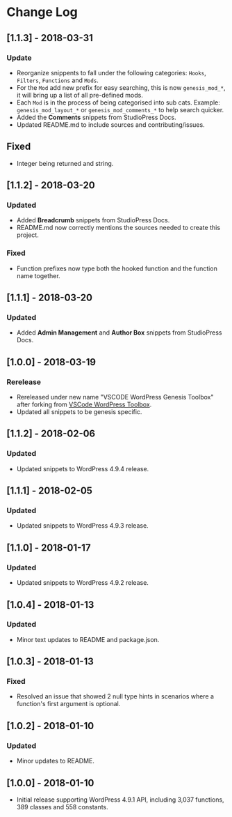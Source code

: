 # Change Log

## [1.1.3] - 2018-03-31
### Update
- Reorganize snippents to fall under the following categories: `Hooks`, `Filters`, `Functions` and `Mods`.
- For the `Mod` add new prefix for easy searching, this is now `genesis_mod_*`, it will bring up a list of all pre-defined mods.
- Each `Mod` is in the process of being categorised into sub cats. Example: `genesis_mod_layout_*` or `genesis_mod_comments_*` to help search quicker.
- Added the **Comments** snippets from StudioPress Docs.
- Updated README.md to include sources and contributing/issues.
## Fixed
- Integer being returned and string.

## [1.1.2] - 2018-03-20
### Updated
- Added **Breadcrumb** snippets from StudioPress Docs.
- README.md now correctly mentions the sources needed to create this project.
### Fixed
- Function prefixes now type both the hooked function and the function name together.

## [1.1.1] - 2018-03-20
### Updated
- Added **Admin Management** and **Author Box** snippets from StudioPress Docs.

## [1.0.0] - 2018-03-19
### Rerelease
- Rereleased under new name "VSCODE WordPress Genesis Toolbox" after forking from [VSCode WordPress Toolbox](https://github.com/jason-pomerleau/vscode-wordpress-toolbox).
- Updated all snippets to be genesis specific.

## [1.1.2] - 2018-02-06
### Updated
- Updated snippets to WordPress 4.9.4 release.

## [1.1.1] - 2018-02-05
### Updated
- Updated snippets to WordPress 4.9.3 release.

## [1.1.0] - 2018-01-17
### Updated
- Updated snippets to WordPress 4.9.2 release.

## [1.0.4] - 2018-01-13
### Updated
- Minor text updates to README and package.json.

## [1.0.3] - 2018-01-13
### Fixed
- Resolved an issue that showed 2 null type hints in scenarios where a function's first argument is optional.

## [1.0.2] - 2018-01-10
### Updated
- Minor updates to README.

## [1.0.0] - 2018-01-10
- Initial release supporting WordPress 4.9.1 API, including 3,037 functions, 389 classes and 558 constants.
